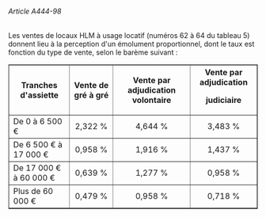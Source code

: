 ###### Article A444-98

Les ventes de locaux HLM à usage locatif (numéros 62 à 64 du tableau 5) donnent lieu à la perception d'un émolument proportionnel, dont le taux est fonction du type de vente, selon le barème suivant :

<table border="1"><tbody>
 <tr>
  <th>Tranches d'assiette</th>
  <th>Vente de gré à gré</th>
  <th>Vente par adjudication volontaire</th>
  <th>Vente par adjudication

judiciaire</th>
 </tr>
 <tr>
  <td>De 0 à 6 500 €</td>
  <td align="center">2,322 %</td>
  <td align="center">4,644 %</td>
  <td align="center">3,483 %</td>
 </tr>
 <tr>
  <td>De 6 500 € à 17 000 €</td>
  <td align="center">0,958 %</td>
  <td align="center">1,916 %</td>
  <td align="center">1,437 %</td>
 </tr>
 <tr>
  <td>De 17 000 € à 60 000 €</td>
  <td align="center">0,639 %</td>
  <td align="center">1,277 %</td>
  <td align="center">0,958 %</td>
 </tr>
 <tr>
  <td>Plus de 60 000 €</td>
  <td align="center">0,479 %</td>
  <td align="center">0,958 %</td>
  <td align="center">0,718 %</td>
 </tr>
</tbody></table>

